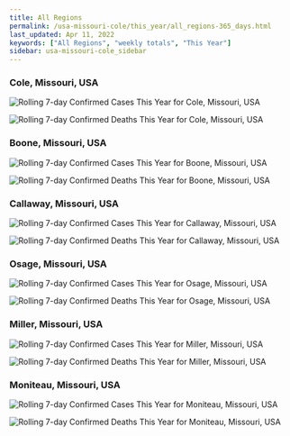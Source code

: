 ```yaml
---
title: All Regions
permalink: /usa-missouri-cole/this_year/all_regions-365_days.html
last_updated: Apr 11, 2022
keywords: ["All Regions", "weekly totals", "This Year"]
sidebar: usa-missouri-cole_sidebar
---
```


<h3>Cole, Missouri, USA</h3>

![Rolling 7-day Confirmed Cases This Year for Cole, Missouri, USA](/covid_tracker/images/graphs/usa-missouri-cole-rolling_7_days_confirmed-365_days_graph.png)

![Rolling 7-day Confirmed Deaths This Year for Cole, Missouri, USA](/covid_tracker/images/graphs/usa-missouri-cole-rolling_7_days_deaths-365_days_graph.png)

<h3>Boone, Missouri, USA</h3>

![Rolling 7-day Confirmed Cases This Year for Boone, Missouri, USA](/covid_tracker/images/graphs/usa-missouri-boone-rolling_7_days_confirmed-365_days_graph.png)

![Rolling 7-day Confirmed Deaths This Year for Boone, Missouri, USA](/covid_tracker/images/graphs/usa-missouri-boone-rolling_7_days_deaths-365_days_graph.png)

<h3>Callaway, Missouri, USA</h3>

![Rolling 7-day Confirmed Cases This Year for Callaway, Missouri, USA](/covid_tracker/images/graphs/usa-missouri-callaway-rolling_7_days_confirmed-365_days_graph.png)

![Rolling 7-day Confirmed Deaths This Year for Callaway, Missouri, USA](/covid_tracker/images/graphs/usa-missouri-callaway-rolling_7_days_deaths-365_days_graph.png)

<h3>Osage, Missouri, USA</h3>

![Rolling 7-day Confirmed Cases This Year for Osage, Missouri, USA](/covid_tracker/images/graphs/usa-missouri-osage-rolling_7_days_confirmed-365_days_graph.png)

![Rolling 7-day Confirmed Deaths This Year for Osage, Missouri, USA](/covid_tracker/images/graphs/usa-missouri-osage-rolling_7_days_deaths-365_days_graph.png)

<h3>Miller, Missouri, USA</h3>

![Rolling 7-day Confirmed Cases This Year for Miller, Missouri, USA](/covid_tracker/images/graphs/usa-missouri-miller-rolling_7_days_confirmed-365_days_graph.png)

![Rolling 7-day Confirmed Deaths This Year for Miller, Missouri, USA](/covid_tracker/images/graphs/usa-missouri-miller-rolling_7_days_deaths-365_days_graph.png)

<h3>Moniteau, Missouri, USA</h3>

![Rolling 7-day Confirmed Cases This Year for Moniteau, Missouri, USA](/covid_tracker/images/graphs/usa-missouri-moniteau-rolling_7_days_confirmed-365_days_graph.png)

![Rolling 7-day Confirmed Deaths This Year for Moniteau, Missouri, USA](/covid_tracker/images/graphs/usa-missouri-moniteau-rolling_7_days_deaths-365_days_graph.png)
